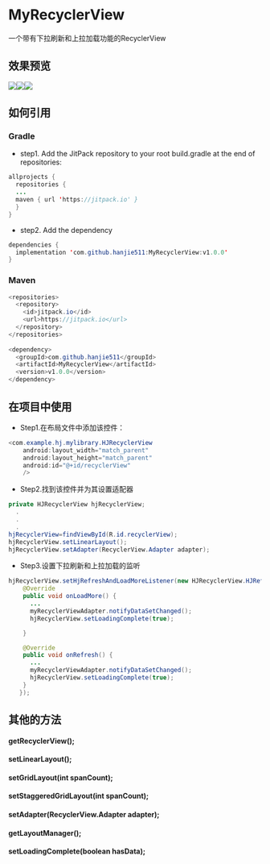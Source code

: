 # MyRecyclerView
一个带有下拉刷新和上拉加载功能的RecyclerView  
## 效果预览  
![](https://hanjie-oos.oss-cn-shenzhen.aliyuncs.com/test1_20201005.gif)![](https://hanjie-oos.oss-cn-shenzhen.aliyuncs.com/test2_20201005.gif)![](https://hanjie-oos.oss-cn-shenzhen.aliyuncs.com/test3_20201005.gif)  
## 如何引用  
### Gradle  
* step1. Add the JitPack repository to your root build.gradle at the end of repositories:  
```java  
allprojects {
  repositories {
  ...
  maven { url 'https://jitpack.io' }
  }
}  
```  
* step2. Add the dependency  
```java  
dependencies {
  implementation 'com.github.hanjie511:MyRecyclerView:v1.0.0'
}  
```  
### Maven  
```java  
<repositories>
  <repository>
    <id>jitpack.io</id>
    <url>https://jitpack.io</url>
  </repository>
</repositories>  
    
<dependency>
  <groupId>com.github.hanjie511</groupId>
  <artifactId>MyRecyclerView</artifactId>
  <version>v1.0.0</version>
</dependency>  
```  
## 在项目中使用  
* Step1.在布局文件中添加该控件：  
```java  
<com.example.hj.mylibrary.HJRecyclerView
    android:layout_width="match_parent"
    android:layout_height="match_parent"
    android:id="@+id/recyclerView"
    />  
```  
* Step2.找到该控件并为其设置适配器  
```java  
private HJRecyclerView hjRecyclerView;  
  .  
  .  
  .
hjRecyclerView=findViewById(R.id.recyclerView);  
hjRecyclerView.setLinearLayout();
hjRecyclerView.setAdapter(RecyclerView.Adapter adapter);  
```
* Step3.设置下拉刷新和上拉加载的监听  
```java  
hjRecyclerView.setHjRefreshAndLoadMoreListener(new HJRecyclerView.HJRefreshAndLoadMoreListener() {
    @Override
    public void onLoadMore() {
      ...  
      myRecyclerViewAdapter.notifyDataSetChanged();
      hjRecyclerView.setLoadingComplete(true);

    }

    @Override
    public void onRefresh() {
      ...  
      myRecyclerViewAdapter.notifyDataSetChanged();
      hjRecyclerView.setLoadingComplete(true);
    }
   });  
```  
## 其他的方法  
#### getRecyclerView();  
#### setLinearLayout();  
#### setGridLayout(int spanCount);  
#### setStaggeredGridLayout(int spanCount);  
#### setAdapter(RecyclerView.Adapter adapter);  
#### getLayoutManager();  
#### setLoadingComplete(boolean hasData);


